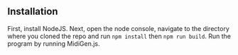 ## Installation
First, install NodeJS. Next, open the node console, navigate to the directory where you cloned the repo and run `npm install` then `npm run build`. Run the program by running MidiGen.js.